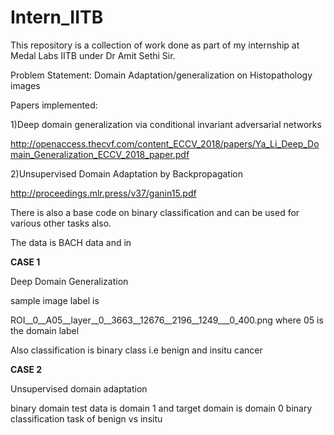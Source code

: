 # Intern_IITB
This repository is a collection of work done as part of my internship at Medal Labs IITB under Dr Amit Sethi Sir.


Problem Statement: Domain Adaptation/generalization on Histopathology images


Papers implemented:

1)Deep domain generalization via conditional invariant adversarial networks

http://openaccess.thecvf.com/content_ECCV_2018/papers/Ya_Li_Deep_Domain_Generalization_ECCV_2018_paper.pdf

2)Unsupervised Domain Adaptation by Backpropagation

http://proceedings.mlr.press/v37/ganin15.pdf

There is also a base code on binary classification and can be used for various other tasks also.

The data is BACH data and in

<b>CASE 1</b> 

Deep Domain Generalization

sample image label is

ROI__0__A05__layer__0__3663__12676__2196__1249___0_400.png
where 05 is the domain label

Also classification is binary class i.e benign and insitu cancer

<b>CASE 2</b>

Unsupervised domain adaptation

binary domain test data is domain 1 and target domain is domain 0
binary classification task of benign vs insitu



